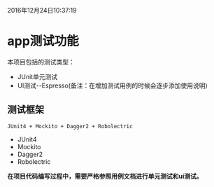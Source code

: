 ﻿2016年12月24日10:37:19
# app测试功能

本项目包括的测试类型：
 - JUnit单元测试
 - UI测试--Espresso(备注：在增加测试用例的时候会逐步添加使用说明)

 ## 测试框架
    JUnit4 + Mockito + Dagger2 + Robolectric
  - JUnit4
  - Mockito
  - Dagger2
  - Robolectric

**在项目代码编写过程中，需要严格参照用例文档进行单元测试和ui测试。**





